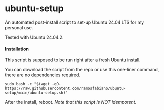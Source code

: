 # ubuntu-setup
  
An automated post-install script to set-up Ubuntu 24.04 LTS for my personal use.

Tested with Ubuntu 24.04.2.

#### Installation

This script is supposed to be run right after a fresh Ubuntu install.

You can download the script from the repo or use this one-liner command, there are no dependencies required.

`sudo bash -c "$(wget -qO- https://raw.githubusercontent.com/ramosfabiano/ubuntu-setup/main/ubuntu-setup.sh)"`

After the install, reboot. *Note that this script is NOT idempotent.*